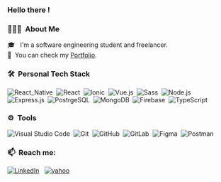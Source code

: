 ### Hello there !

### 👨🏽‍💻 &nbsp;About Me

🎓 &nbsp; I'm a software engineering student and freelancer.\
📄 &nbsp;You can check my [Portfolio](https://edocode.netlify.app/).

### 🛠 &nbsp;Personal Tech Stack

![React_Native](https://img.shields.io/badge/-React_Native-05122A?style=flat&logo=react&logoColor=2361DAFB)&nbsp;
![React](https://img.shields.io/badge/-React-05122A?style=flat&logo=react&logoColor=2361DAFB)&nbsp;
![Ionic](https://img.shields.io/badge/-Ionic-05122A?style=flat&logo=ionic&logoColor=2361DAFB)&nbsp;
![Vue.js](https://img.shields.io/badge/-Vue.js-05122A?style=flat&logo=Vue.js&logoColor=234FC08D)&nbsp;
![Sass](https://img.shields.io/badge/-Sass-05122A?style=flat&logo=Sass)&nbsp;
![Node.js](https://img.shields.io/badge/-Node.js-05122A?style=flat&logo=Node.js&logoColor=234FC08D)&nbsp;
![Express.js](https://img.shields.io/badge/-Express.js-05122A?style=flat&logo=express&logoColor=2361DAFB)&nbsp;
![PostrgeSQL](https://img.shields.io/badge/-postgresql-05122A?style=flat&logo=postgresql)&nbsp;
![MongoDB](https://img.shields.io/badge/-MongoDB-05122A?style=flat&logo=MongoDB&logoColor=234FC08D)&nbsp;
![Firebase](https://img.shields.io/badge/-firebase-05122A?style=flat&logo=firebase)&nbsp;
![TypeScript](https://img.shields.io/badge/-TypeScript-05122A?style=flat&logo=typescript&logoColor=2361DAFB)&nbsp;

### ⚙️ &nbsp;Tools

![Visual Studio Code](https://img.shields.io/badge/-Visual%20Studio%20Code-05122A?style=flat&logo=visual-studio-code&logoColor=007ACC)&nbsp;
![Git](https://img.shields.io/badge/-Git-05122A?style=flat&logo=git)&nbsp;
![GitHub](https://img.shields.io/badge/-GitHub-05122A?style=flat&logo=github)&nbsp;
![GitLab](https://img.shields.io/badge/-GitLab-05122A?style=flat&logo=gitlab)&nbsp;
![Figma](https://img.shields.io/badge/-Figma-05122A?style=flat&logo=Figma&logoColor=#C4C4C4)&nbsp;
![Postman](https://img.shields.io/badge/-Postman-05122A?style=flat&logo=Postman&logoColor=#C4C4C4)&nbsp;

### 📫 &nbsp;Reach me:

<a href="https://www.linkedin.com/in/edomiyas-temesgen-16ba01173/"><img alt="LinkedIn" src="https://img.shields.io/badge/linkedin%20-%230077B5.svg?&style=flat&logo=linkedin&logoColor=white"/></a> &nbsp;
<a href="mailto: temesgen.edomiyas@yahoo.com"><img alt="yahoo" src="https://img.shields.io/badge/yahoo%20-6001D2.svg?&style=flat&logo=yahoo&logoColor=white"/></a>
